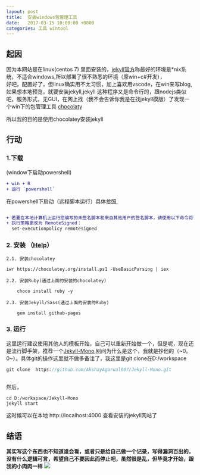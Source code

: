 ```yaml
---
layout: post
title:  安装windows包管理工具
date:   2017-03-15 10:00:00 +0800
categories: 工具 wintool
---    
```

## 起因  

因为本网站是在linux(centos 7) 里面安装的，[jekyll官方](http://jekyll.com.cn/)称最好的环境是*nix系统，不适合windows,所以部署了很不熟悉的环境（原win+c#开发），  
好吧，配置好了，但linux确实用不太习惯，加上喜欢用vscode，在win来写blog,如果想本地预览，就要安装jekyll,jekyll
这种程序又是命令行的，跟nodejs类似吧，服务形式，无GUI，在网上找（我不会告诉你我是在找jekyll模版）了发现一个win下的包管理工具 [chocolaty](https://chocolatey.org/)   

所以我的目的是使用chocolatey安装jekyll


## 行动  
### 1.下载        

(window下启动powershell)

```diff
+ win + R 
+ 运行 `powershell` 

```   
<!--```diff
+ this will be highlighted in green
- this will be highlighted in red 
```-->

在powershell下启动（远程脚本运行）具体[参照](http://www.cnblogs.com/zhaozhan/archive/2012/06/01/2529384.html),  
```diff

+ 若要在本地计算机上运行您编写的未签名脚本和来自其他用户的签名脚本，请使用以下命令将计算机上的 
+ 执行策略更改为 RemoteSigned： 
  set-executionpolicy remotesigned
```

### 2. 安装 （[Help](https://chocolatey.org/install)）   

    

```
2.1. 安装chocolatey  

iwr https://chocolatey.org/install.ps1 -UseBasicParsing | iex

``` 

```
2.2. 安装Ruby(通过上面的安装的chocolatey)  

    choco install ruby -y

``` 
```
2.3. 安装Jekyll/Sass(通过上面的安装的Ruby)  

    gem install github-pages

``` 

### 3. 运行   
这里运行建议使用其他人的模板开始，自己可以重新开始做一个，但是呢，现在还是流行脚手架，推荐一个[Jekyll-Mono](https://github.com/AkshayAgarwal007/Jekyll-Mono),别问为什么是这个，我就是抄他的（~0。0~）。具体git的操作这里就不做多备注了，我这里是git clone在D:/workspace  

 
```js
git clone  https://github.com/AkshayAgarwal007/Jekyll-Mono.git
 
```  
然后，  
```
cd D:/workspace/Jekyll-Mono  
jekyll start  

```  
这时候可以在本地 http://localhost:4000 查看安装的jekyll网站了
## 结语  
**其实写这个东西也不知道谁会看，或者只是给自己做一个记录，写得漏洞百出的，没有什么逻辑可言，希望自己不要因此而停止吧，虽然很是乱，但毕竟才开始，跟我的小肉肉一样**
![](http://image18.poco.cn/mypoco/myphoto/20170315/11/6645508220170315115602090.jpg)


